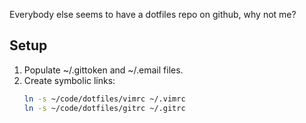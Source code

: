 Everybody else seems to have a dotfiles repo on github, why not me?

Setup
-----
1. Populate ~/.gittoken and ~/.email files.
2. Create symbolic links:
	```bash
	ln -s ~/code/dotfiles/vimrc ~/.vimrc
	ln -s ~/code/dotfiles/gitrc ~/.gitrc
	```

